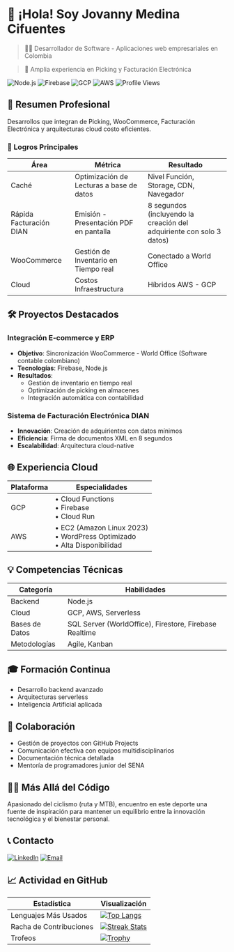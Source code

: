 # 👋 ¡Hola! Soy Jovanny Medina Cifuentes

> 👨‍💻 Desarrollador de Software - Aplicaciones web empresariales en Colombia

> 🧾 Amplia experiencia en Picking y Facturación Electrónica 

![Node.js](https://img.shields.io/badge/-Node.js-339933?style=flat-square&logo=node.js&logoColor=white)
![Firebase](https://img.shields.io/badge/-Firebase-FFCA28?style=flat-square&logo=firebase&logoColor=black)
![GCP](https://img.shields.io/badge/-GCP-4285F4?style=flat-square&logo=google-cloud&logoColor=white)
![AWS](https://img.shields.io/badge/-AWS-232F3E?style=flat-square&logo=amazon-aws)
![Profile Views](https://komarev.com/ghpvc/?username=JovannyCO)

## 💼 Resumen Profesional

Desarrollos que integran de Picking, WooCommerce, Facturación Electrónica y arquitecturas cloud costo eficientes.

### 🎯 Logros Principales

| Área | Métrica | Resultado |
|------|----------|-----------|
| Caché | Optimización de Lecturas a base de datos | Nivel Función, Storage, CDN, Navegador |
| Rápida Facturación DIAN | Emisión - Presentación PDF en pantalla | 8 segundos (incluyendo la creación del adquiriente con solo 3 datos) |
| WooCommerce | Gestión de Inventario en Tiempo real | Conectado a World Office |
| Cloud | Costos Infraestructura | Híbridos AWS - GCP |

## 🛠️ Proyectos Destacados

### Integración E-commerce y ERP
- **Objetivo**: Sincronización WooCommerce - World Office (Software contable colombiano)
- **Tecnologías**: Firebase, Node.js
- **Resultados**: 
  - Gestión de inventario en tiempo real
  - Optimización de picking en almacenes
  - Integración automática con contabilidad

### Sistema de Facturación Electrónica DIAN
- **Innovación**: Creación de adquirientes con datos mínimos
- **Eficiencia**: Firma de documentos XML en 8 segundos
- **Escalabilidad**: Arquitectura cloud-native

## 🌐 Experiencia Cloud

| Plataforma | Especialidades |
|------------|----------------|
| GCP | • Cloud Functions<br>• Firebase<br>• Cloud Run |
| AWS | • EC2 (Amazon Linux 2023)<br>• WordPress Optimizado<br>• Alta Disponibilidad |

## 💡 Competencias Técnicas

| Categoría | Habilidades |
|-----------|-------------|
| Backend | Node.js |
| Cloud | GCP, AWS, Serverless |
| Bases de Datos | SQL Server (WorldOffice), Firestore, Firebase Realtime |
| Metodologías | Agile, Kanban |

## 🎓 Formación Continua

- Desarrollo backend avanzado
- Arquitecturas serverless
- Inteligencia Artificial aplicada

## 🤝 Colaboración

- Gestión de proyectos con GitHub Projects
- Comunicación efectiva con equipos multidisciplinarios
- Documentación técnica detallada
- Mentoría de programadores junior del SENA

## 🚴‍♂️ Más Allá del Código

Apasionado del ciclismo (ruta y MTB), encuentro en este deporte una fuente de inspiración para mantener un equilibrio entre la innovación tecnológica y el bienestar personal.


## 📞 Contacto

[![LinkedIn](https://img.shields.io/badge/LinkedIn-jovannyCO-blue)](https://www.linkedin.com/in/jovannyCO/)
[![Email](https://img.shields.io/badge/Email-proyectos%40Jovanny.CO-red)](mailto:proyectos@Jovanny.CO)

## 📈 Actividad en GitHub

| Estadística | Visualización |
|-------------|---------------|
| Lenguajes Más Usados | [![Top Langs](https://github-readme-stats.vercel.app/api/top-langs/?username=JovannyCO&layout=compact)](https://github.com/JovannyCO) |
| Racha de Contribuciones | [![Streak Stats](https://github-readme-streak-stats.herokuapp.com/?user=JovannyCO)](https://github.com/JovannyCO) |
| Trofeos | [![Trophy](https://github-profile-trophy.vercel.app/?username=JovannyCO)](https://github.com/JovannyCO) |
